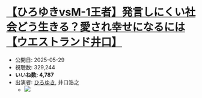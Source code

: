 # [【ひろゆきvsM-1王者】発言しにくい社会どう生きる？愛され幸せになるには【ウエストランド井口】](https://www.youtube.com/watch?v=5muMuRJ1fQw)
-   公開日: 2025-05-29
-   視聴数: 329,244
-   **いいね数: 4,787**
-   出演者: [ひろゆき](/rehacq_fan/people/ひろゆき "wikilink"), 井口浩之
    - [![](https://img.youtube.com/vi/5muMuRJ1fQw/hqdefault.jpg)](https://www.youtube.com/watch?v=5muMuRJ1fQw)
